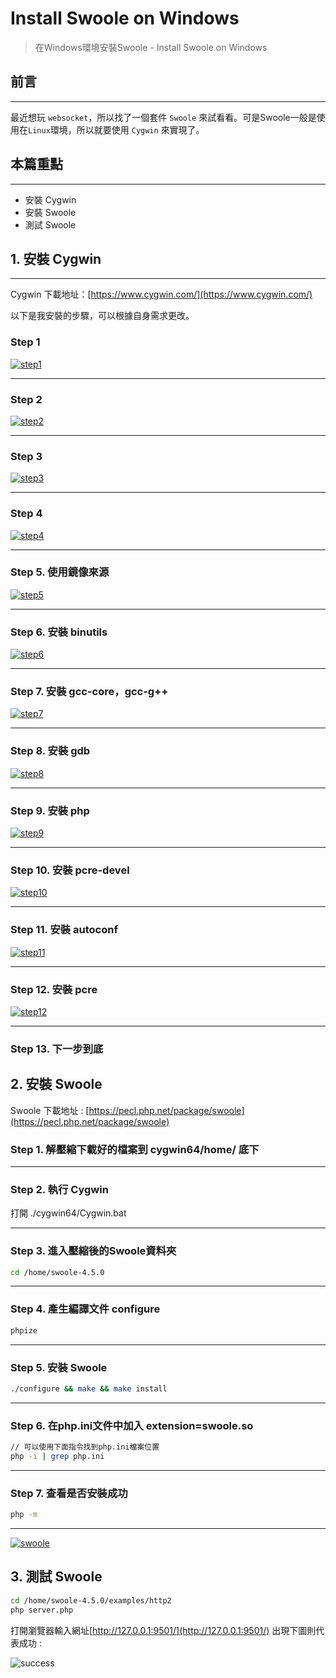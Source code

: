 # Install Swoole on Windows


> 在Windows環境安裝Swoole - Install Swoole on Windows
<!--more-->

## 前言

---
最近想玩 `websocket`，所以找了一個套件 `Swoole` 來試看看。可是Swoole一般是使用在`Linux`環境，所以就要使用 `Cygwin` 來實現了。

## 本篇重點

---

* 安裝 Cygwin
* 安裝 Swoole
* 測試 Swoole

## 1. 安裝 Cygwin

---
Cygwin 下載地址：[https://www.cygwin.com/](https://www.cygwin.com/)

以下是我安裝的步驟，可以根據自身需求更改。

### Step 1

[![step1](https://i.imgur.com/eeSV9ju.png)](https://i.imgur.com/eeSV9ju.png)

---

### Step 2

[![step2](https://i.imgur.com/BAZ8h3i.png)](https://i.imgur.com/BAZ8h3i.png)

---

### Step 3

[![step3](https://i.imgur.com/JmlRbSM.png)](https://i.imgur.com/JmlRbSM.png)

---

### Step 4

[![step4](https://i.imgur.com/IGEcBD3.png)](https://i.imgur.com/IGEcBD3.png)

---

### Step 5. 使用鏡像來源

[![step5](https://i.imgur.com/7A7aDYJ.png)](https://i.imgur.com/7A7aDYJ.png)

---

### Step 6. 安裝 binutils

[![step6](https://i.imgur.com/Fu0U1lE.png)](https://i.imgur.com/Fu0U1lE.png)

---

### Step 7. 安裝 gcc-core，gcc-g++

[![step7](https://i.imgur.com/KQ8q4hk.png)](https://i.imgur.com/KQ8q4hk.png)

---

### Step 8. 安裝 gdb

[![step8](https://i.imgur.com/OocI7Tx.png)](https://i.imgur.com/OocI7Tx.png)

---

### Step 9. 安裝 php

[![step9](https://i.imgur.com/beFZDAK.png)](https://i.imgur.com/beFZDAK.png)

---

### Step 10. 安裝 pcre-devel

[![step10](https://i.imgur.com/0KqiT8M.png)](https://i.imgur.com/0KqiT8M.png)

---

### Step 11. 安裝 autoconf

[![step11](https://i.imgur.com/mO3nVD5.png)](https://i.imgur.com/mO3nVD5.png)

---

### Step 12. 安裝 pcre

[![step12](https://i.imgur.com/E5IlCcH.png)](https://i.imgur.com/E5IlCcH.png)

---

### Step 13. 下一步到底

## 2. 安裝 Swoole

Swoole 下載地址 : [https://pecl.php.net/package/swoole](https://pecl.php.net/package/swoole)

### Step 1. 解壓縮下載好的檔案到 cygwin64/home/ 底下

---

### Step 2. 執行 Cygwin

打開 ./cygwin64/Cygwin.bat

---

### Step 3. 進入壓縮後的Swoole資料夾

```bash
cd /home/swoole-4.5.0
```

---

### Step 4. 產生編譯文件 configure

```bash
phpize
```

---

### Step 5. 安裝 Swoole

```bash
./configure && make && make install
```

---

### Step 6. 在php.ini文件中加入 extension=swoole.so

```bash
// 可以使用下面指令找到php.ini檔案位置
php -i | grep php.ini
```

---

### Step 7. 查看是否安裝成功

```bash
php -m
```

---

[![swoole](https://i.imgur.com/PaZwDEo.png)](https://i.imgur.com/PaZwDEo.png)

## 3. 測試 Swoole

```bash
cd /home/swoole-4.5.0/examples/http2
php server.php
```

打開瀏覽器輸入網址[http://127.0.0.1:9501/](http://127.0.0.1:9501/) 出現下圖則代表成功 :

![success](https://i.imgur.com/jJLoEV5.png)

